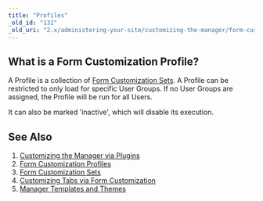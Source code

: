 ```yaml
---
title: "Profiles"
_old_id: "132"
_old_uri: "2.x/administering-your-site/customizing-the-manager/form-customization-profiles"
---
```


## What is a Form Customization Profile?

A Profile is a collection of [Form Customization Sets](building-sites/client-proofing/form-customization/sets "Form Customization Sets"). A Profile can be restricted to only load for specific User Groups. If no User Groups are assigned, the Profile will be run for all Users.

It can also be marked 'inactive', which will disable its execution.

## See Also

1. [Customizing the Manager via Plugins](_legacy/administering-your-site/customizing-the-manager-via-plugins)
2. [Form Customization Profiles](building-sites/client-proofing/form-customization/profiles)
3. [Form Customization Sets](building-sites/client-proofing/form-customization/sets)
  1. [Customizing Tabs via Form Customization](building-sites/client-proofing/form-customization/tabs)
4. [Manager Templates and Themes](building-sites/client-proofing/custom-manager-themes)
